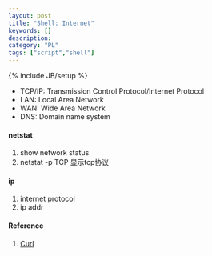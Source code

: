 ```yaml
---
layout: post
title: "Shell: Internet"
keywords: []
description: 
category: "PL"
tags: ["script","shell"]
---
```

{% include JB/setup %}

* TCP/IP: Transmission Control Protocol/Internet Protocol
* LAN: Local Area Network
* WAN: Wide Area Network
* DNS: Domain name system

#### netstat
1. show network status
2. netstat -p TCP 显示tcp协议

#### ip
1. internet protocol
2. ip addr


#### Reference
1. [Curl](https://www.cnblogs.com/gbyukg/p/3326825.html)


